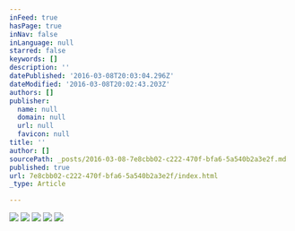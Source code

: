 ```yaml
---
inFeed: true
hasPage: true
inNav: false
inLanguage: null
starred: false
keywords: []
description: ''
datePublished: '2016-03-08T20:03:04.296Z'
dateModified: '2016-03-08T20:02:43.203Z'
authors: []
publisher:
  name: null
  domain: null
  url: null
  favicon: null
title: ''
author: []
sourcePath: _posts/2016-03-08-7e8cbb02-c222-470f-bfa6-5a540b2a3e2f.md
published: true
url: 7e8cbb02-c222-470f-bfa6-5a540b2a3e2f/index.html
_type: Article

---
```

![](https://the-grid-user-content.s3-us-west-2.amazonaws.com/d259c001-4c02-4e0a-bab9-c255d8e04fb3.jpg)
![](https://the-grid-user-content.s3-us-west-2.amazonaws.com/9be1deae-820b-4e9d-9069-32966528ddca.jpg)
![](https://the-grid-user-content.s3-us-west-2.amazonaws.com/b71cebd8-2cdb-405c-aaed-d45c0e6890f8.jpg)
![](https://the-grid-user-content.s3-us-west-2.amazonaws.com/6979c293-fcff-4561-8a85-0b2d6024f57d.jpg)
![](https://the-grid-user-content.s3-us-west-2.amazonaws.com/597928f4-d138-46f4-95c8-5480c0f05cf7.jpg)
